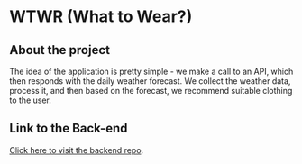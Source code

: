 # WTWR (What to Wear?)

## About the project

The idea of the application is pretty simple - we make a call to an API, which then responds with the daily weather forecast. We collect the weather data, process it, and then based on the forecast, we recommend suitable clothing to the user.

## Link to the Back-end

[Click here to visit the backend repo](https://github.com/Blackthorn11/se_project_express).
